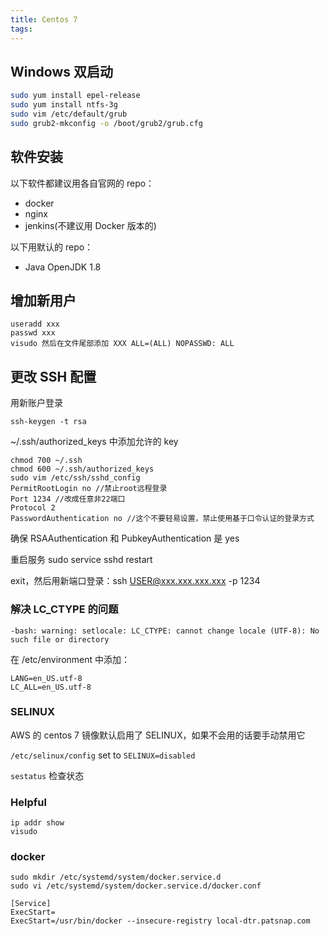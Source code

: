 ```yaml
---
title: Centos 7
tags:
---
```


## Windows 双启动

```bash
sudo yum install epel-release
sudo yum install ntfs-3g
sudo vim /etc/default/grub
sudo grub2-mkconfig -o /boot/grub2/grub.cfg
```

## 软件安装

以下软件都建议用各自官网的 repo：

- docker
- nginx
- jenkins(不建议用 Docker 版本的)

以下用默认的 repo：

- Java OpenJDK 1.8

## 增加新用户

```
useradd xxx
passwd xxx
visudo 然后在文件尾部添加 XXX ALL=(ALL) NOPASSWD: ALL
```

## 更改 SSH 配置

用新账户登录

```
ssh-keygen -t rsa
```

~/.ssh/authorized_keys 中添加允许的 key

```
chmod 700 ~/.ssh
chmod 600 ~/.ssh/authorized_keys
sudo vim /etc/ssh/sshd_config
PermitRootLogin no //禁止root远程登录
Port 1234 //改成任意非22端口
Protocol 2
PasswordAuthentication no //这个不要轻易设置，禁止使用基于口令认证的登录方式
```

确保 RSAAuthentication 和 PubkeyAuthentication 是 yes

重启服务 sudo service sshd restart

exit，然后用新端口登录：ssh USER@xxx.xxx.xxx.xxx -p 1234

### 解决 LC_CTYPE 的问题

```
-bash: warning: setlocale: LC_CTYPE: cannot change locale (UTF-8): No such file or directory
```

在 /etc/environment 中添加：

```
LANG=en_US.utf-8
LC_ALL=en_US.utf-8
```

### SELINUX

AWS 的 centos 7 镜像默认启用了 SELINUX，如果不会用的话要手动禁用它

 `/etc/selinux/config` set to `SELINUX=disabled`

`sestatus` 检查状态

### Helpful

```
ip addr show
visudo
```

### docker

```
sudo mkdir /etc/systemd/system/docker.service.d
sudo vi /etc/systemd/system/docker.service.d/docker.conf

[Service]
ExecStart=
ExecStart=/usr/bin/docker --insecure-registry local-dtr.patsnap.com
```
